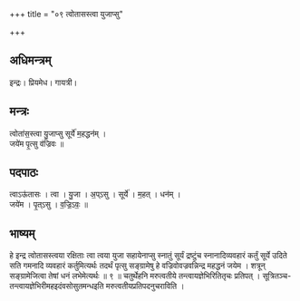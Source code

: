 +++
title = "०९ त्वोतासस्त्वा युजाप्सु"

+++
## अधिमन्त्रम्
इन्द्रः। प्रियमेध। गायत्री।

## मन्त्रः
त्वोता॑स॒स्त्वा यु॒जाप्सु सूर्ये॑ म॒हद्धन॑म् ।  
जये॑म पृ॒त्सु व॑ज्रिवः ॥

## पदपाठः
त्वाऽऊ॑तासः । त्वा । यु॒जा । अ॒प्ऽसु । सूर्ये॑ । म॒हत् । धन॑म् ।  
जये॑म । पृ॒त्ऽसु । व॒ज्रि॒ऽवः॒ ॥

## भाष्यम्
हे इन्द्र त्वोतासस्त्वया रक्षिताः त्वा त्वया युजा सहायेनाप्सु स्नातुं सूर्यं द्रष्टुंच स्नानादिव्यवहारं कर्तुं सूर्ये उदिते सति गमनादि व्यवहारं कर्तुमित्यर्थः तदर्थं पृत्सु सङ्ग्रामेषु हे वज्रिवोवज्रवन्निन्द्र महद्धनं जयेम । शत्रून् सङ्ग्रामेजित्वा तेषां धनं लभेमेत्यर्थः ॥ ९ ॥ चतुर्थेहनि मरुत्वतीये तन्त्वायज्ञेभिरितितृचः प्रतिपत् । सूत्रितञ्च-तन्त्वायज्ञेभिरीमहइदंवसोसुतमन्धइति मरुत्वतीयप्रतिपदनुचराविति ।